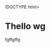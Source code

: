 !DOCTYPE html>
<html>
<title>hello</title>
<body>

<h1>Thello wg</h1>
<p>fgffgffg</p>

</body>
</html>
